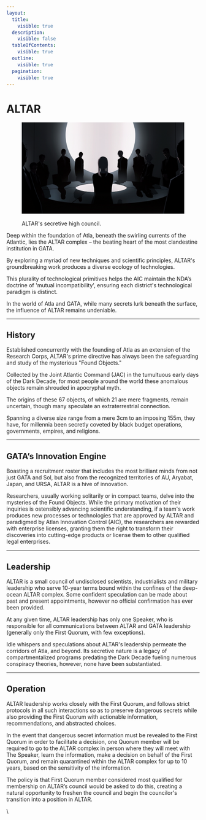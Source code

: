 ```yaml
---
layout:
  title:
    visible: true
  description:
    visible: false
  tableOfContents:
    visible: true
  outline:
    visible: true
  pagination:
    visible: true
---
```


# ALTAR

<figure><img src="../../../.gitbook/assets/altar.png" alt="" width="563"><figcaption><p>ALTAR's secretive high council.</p></figcaption></figure>

Deep within the foundation of Atla, beneath the swirling currents of the Atlantic, lies the ALTAR complex – the beating heart of the most clandestine institution in GATA.

By exploring a myriad of new techniques and scientific principles, ALTAR's groundbreaking work produces a diverse ecology of technologies.

This plurality of technological primitives helps the AIC maintain the NDA’s doctrine of 'mutual incompatibility', ensuring each district's technological paradigm is distinct.

In the world of Atla and GATA, while many secrets lurk beneath the surface, the influence of ALTAR remains undeniable.

***

## **History**

Established concurrently with the founding of Atla as an extension of the Research Corps, ALTAR's prime directive has always been the safeguarding and study of the mysterious "Found Objects."

Collected by the Joint Atlantic Command (JAC) in the tumultuous early days of the Dark Decade, for most people around the world these anomalous objects remain shrouded in apocryphal myth.

The origins of these 67 objects, of which 21 are mere fragments, remain uncertain, though many speculate an extraterrestrial connection.

Spanning a diverse size range from a mere 3cm to an imposing 155m, they have, for millennia been secretly coveted by black budget operations, governments, empires, and religions.

***

## **GATA’s Innovation Engine**

Boasting a recruitment roster that includes the most brilliant minds from not just GATA and Sol, but also from the recognized territories of AU, Aryabat, Japan, and URSA, ALTAR is a hive of innovation.

Researchers, usually working solitarily or in compact teams, delve into the mysteries of the Found Objects. While the primary motivation of their inquiries is ostensibly advancing scientific understanding, if a team's work produces new processes or technologies that are approved by ALTAR and paradigmed by Atlan Innovation Control (AIC), the researchers are rewarded with enterprise licenses, granting them the right to transform their discoveries into cutting-edge products or license them to other qualified legal enterprises.

***

## **Leadership**

ALTAR is a small council of undisclosed scientists, industrialists and military leadership who serve 10-year terms bound within the confines of the deep-ocean ALTAR complex. Some confident speculation can be made about past and present appointments, however no official confirmation has ever been provided.

At any given time, ALTAR leadership has only one Speaker, who is responsible for all communications between ALTAR and GATA leadership (generally only the First Quorum, with few exceptions).

Idle whispers and speculations about ALTAR's leadership permeate the corridors of Atla, and beyond. Its secretive nature is a legacy of compartmentalized programs predating the Dark Decade fueling numerous conspiracy theories, however, none have been substantiated.

***

## Operation

ALTAR leadership works closely with the First Quorum, and follows strict protocols in all such interactions so as to preserve dangerous secrets while also providing the First Quorum with actionable information, recommendations, and abstracted choices.

In the event that dangerous secret information must be revealed to the First Quorum in order to facilitate a decision, one Quorum member will be required to go to the ALTAR complex in person where they will meet with The Speaker, learn the information, make a decision on behalf of the First Quorum, and remain quarantined within the ALTAR complex for up to 10 years, based on the sensitivity of the information.

The policy is that First Quorum member considered most qualified for membership on ALTAR’s council would be asked to do this, creating a natural opportunity to freshen the council and begin the councilor's transition into a position in ALTAR.

\
